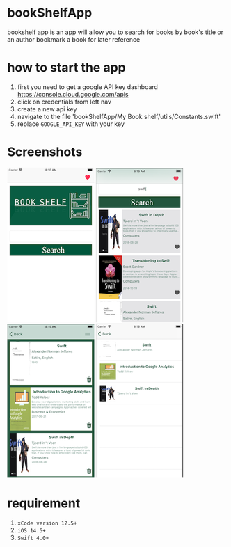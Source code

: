 # bookShelfApp
bookshelf app is an app will allow you to search for books by book's title or an author 
bookmark a book for later reference 

# how to start the app
1. first you need to get a google API key dashboard https://console.cloud.google.com/apis
2. click on credentials from left nav
3. create a new api key 
4. navigate to the file 'bookShelfApp/My Book shelf/utils/Constants.swift' 
5. replace `GOOGLE_API_KEY` with your key 


# Screenshots 
![home page](./screenshots/home.png)
![search content](./screenshots/searchContent.png)
![saved books in collectionview](./screenshots/faviorteCollection.png)
![saved books in a table view](./screenshots/faviorteTable.png)


# requirement 
1. `xCode version 12.5+`
2. `iOS 14.5+`
3. `Swift 4.0+`
